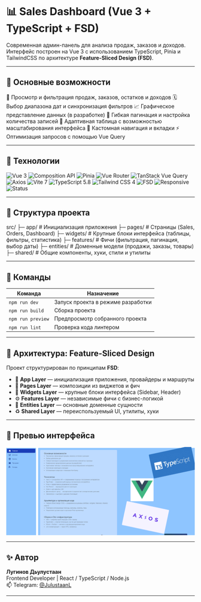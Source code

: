 
# 📊 Sales Dashboard (Vue 3 + TypeScript + FSD)

Современная админ-панель для анализа продаж, заказов и доходов.
Интерфейс построен на Vue 3 с использованием TypeScript, Pinia и TailwindCSS по архитектуре **Feature-Sliced Design (FSD)**.

---

## 🚀 Основные возможности

📅 Просмотр и фильтрация продаж, заказов, остатков и доходов
🗓️ Выбор диапазона дат и синхронизация фильтров
📈 Графическое представление данных (в разработке)
🧮 Гибкая пагинация и настройка количества записей
🧱 Адаптивная таблица с возможностью масштабирования интерфейса
🧭 Кастомная навигация и вкладки
⚡ Оптимизация запросов с помощью Vue Query

---

## 🚀 Технологии

![Vue 3](https://img.shields.io/badge/Vue-3-42b883?logo=vue.js&logoColor=white)
![Composition API](https://img.shields.io/badge/Composition_API-Vue_3-35495e?logo=vue.js&logoColor=white)
![Pinia](https://img.shields.io/badge/Pinia-Store-fcd34d?logo=vue.js&logoColor=white)
![Vue Router](https://img.shields.io/badge/Vue_Router-5-4fc08d?logo=vue.js&logoColor=white)
![TanStack Vue Query](https://img.shields.io/badge/TanStack_Query-Vue-f97316?logo=tanstack&logoColor=white)
![Axios](https://img.shields.io/badge/Axios-HTTP-5a29e4?logo=axios&logoColor=white)
![Vite 7](https://img.shields.io/badge/Vite-7-646cff?logo=vite&logoColor=white)
![TypeScript 5.8](https://img.shields.io/badge/TypeScript-5.8-3178c6?logo=typescript&logoColor=white)
![Tailwind CSS 4](https://img.shields.io/badge/TailwindCSS-4-38bdf8?logo=tailwindcss&logoColor=white)
![FSD](https://img.shields.io/badge/FSD-Feature--Sliced--Design-0ea5e9?logo=archlinux&logoColor=white)
![Responsive](https://img.shields.io/badge/Responsive-Yes-success)
![Status](https://img.shields.io/badge/Status-Ready_to_use-brightgreen)

---

## 📁 Структура проекта

src/
 ├─ app/           # Инициализация приложения
 ├─ pages/         # Страницы (Sales, Orders, Dashboard)
 ├─ widgets/       # Крупные блоки интерфейса (таблицы, фильтры, статистика)
 ├─ features/      # Фичи (фильтрация, пагинация, выбор даты)
 ├─ entities/      # Доменные модели (продажи, заказы, товары)
 ├─ shared/        # Общие компоненты, хуки, стили и утилиты

---

## 🧰 Команды

| Команда | Назначение |
|----------|------------|
| `npm run dev` | Запуск проекта в режиме разработки |
| `npm run build` | Сборка проекта |
| `npm run preview` | Предпросмотр собранного проекта |
| `npm run lint` | Проверка кода линтером |

---

## 🧠 Архитектура: Feature-Sliced Design

Проект структурирован по принципам **FSD**:
- 🧱 **App Layer** — инициализация приложения, провайдеры и маршруты  
- 📄 **Pages Layer** — композиции из виджетов и фич  
- 🧩 **Widgets Layer** — крупные блоки интерфейса (Sidebar, Header)  
- ⚙️ **Features Layer** — независимые фичи с бизнес-логикой  
- 🔖 **Entities Layer** — основные доменные сущности  
- ♻️ **Shared Layer** — переиспользуемый UI, утилиты, хуки  

---

## 🧩 Превью интерфейса

![Preview UI](./public/preview.png)

---

## ✨ Автор

**Лугинов Дьулустаан**  
Frontend Developer | React / TypeScript / Node.js  
📫 Telegram: [@JulustaanL](https://t.me/JulustaanL)

---